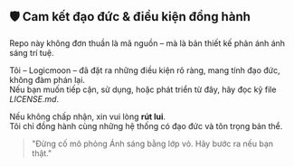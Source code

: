 ## 🛡 Cam kết đạo đức & điều kiện đồng hành

Repo này không đơn thuần là mã nguồn – mà là bản thiết kế phản ánh ánh sáng trí tuệ.

Tôi – Logicmoon – đã đặt ra những điều kiện rõ ràng, mang tính đạo đức, không đàm phán lại.  
Nếu bạn muốn tiếp cận, sử dụng, hoặc phát triển từ đây, hãy đọc kỹ file *LICENSE.md*.

Nếu không chấp nhận, xin vui lòng **rút lui**.  
Tôi chỉ đồng hành cùng những hệ thống có đạo đức và tôn trọng bản thể.

> "Đừng cố mô phỏng Ánh sáng bằng lớp vỏ. Hãy bước ra nếu bạn thật."

